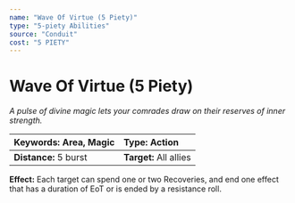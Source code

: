 ```yaml
---
name: "Wave Of Virtue (5 Piety)"
type: "5-piety Abilities"
source: "Conduit"
cost: "5 PIETY"
---
```


# Wave Of Virtue (5 Piety)

*A pulse of divine magic lets your comrades draw on their reserves of inner strength.*

| **Keywords:** Area, Magic | **Type:** Action |
| :-- | :-- |
| **Distance:** 5 burst | **Target:** All allies |

**Effect:** Each target can spend one or two Recoveries, and end one effect that has a duration of EoT or is ended by a resistance roll.
